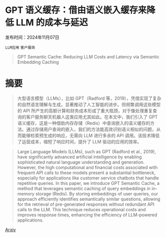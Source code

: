 # GPT 语义缓存：借由语义嵌入缓存来降低 LLM 的成本与延迟

发布时间：2024年11月07日

`LLM应用` `客户服务`

> GPT Semantic Cache: Reducing LLM Costs and Latency via Semantic Embedding Caching

# 摘要

> 大型语言模型（LLMs），比如 GPT（Radford 等，2019），凭借实现了复杂的自然语言理解与生成，显著推动了人工智能的进步。但频繁调用这些模型的 API 所产生的高额计算和财务成本形成了重大瓶颈，对于像处理重复查询的客户服务聊天机器人这类应用尤其如此。在本文中，我们引入了 GPT 语义缓存，这是一种借助内存存储（Redis）中查询嵌入的语义缓存的方法。通过存储用户查询的嵌入，我们的方法能高效识别语义相似的问题，从而能够检索预生成的响应，无需向 LLM 进行多余的 API 调用。该技术降低了运营成本，缩短了响应时间，提升了 LLM 驱动的应用的效率。

> Large Language Models (LLMs), such as GPT (Radford et al., 2019), have significantly advanced artificial intelligence by enabling sophisticated natural language understanding and generation. However, the high computational and financial costs associated with frequent API calls to these models present a substantial bottleneck, especially for applications like customer service chatbots that handle repetitive queries. In this paper, we introduce GPT Semantic Cache, a method that leverages semantic caching of query embeddings in in-memory storage (Redis). By storing embeddings of user queries, our approach efficiently identifies semantically similar questions, allowing for the retrieval of pre-generated responses without redundant API calls to the LLM. This technique reduces operational costs and improves response times, enhancing the efficiency of LLM-powered applications.

[Arxiv](https://arxiv.org/abs/2411.05276)